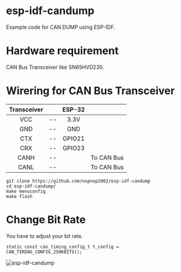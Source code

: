 # esp-idf-candump
Example code for CAN DUMP using ESP-IDF.   

# Hardware requirement    
CAN Bus Transceiver like SN65HVD230.   

# Wirering for CAN Bus Transceiver   
|Transceiver||ESP-32||
|:-:|:-:|:-:|:-:|
|VCC|--|3.3V||
|GND|--|GND||
|CTX|--|GPIO21||
|CRX|--|GPIO23||
|CANH|--||To CAN Bus|
|CANL|--||To CAN Bus|



```
git clone https://github.com/nopnop2002/esp-idf-candump
cd esp-idf-candump/
make menuconfig
make flash
```

# Change Bit Rate   
You have to adjust your bit rate.   

```
static const can_timing_config_t t_config = CAN_TIMING_CONFIG_250KBITS();   
```


![esp-idf-candump](https://user-images.githubusercontent.com/6020549/57578347-6990fe00-74c5-11e9-9fb8-30569c723ab6.jpg)

